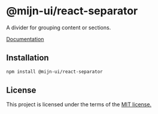 
# @mijn-ui/react-separator

A divider for grouping content or sections.

[Documentation](https://mijn-ui.vercel.app/docs/components/separator)

## Installation

```sh
npm install @mijn-ui/react-separator
```

## License

This project is licensed under the terms of the [MIT license.](https://github.com/mijn-ui/mijn-ui-react/blob/main/LICENSE)
